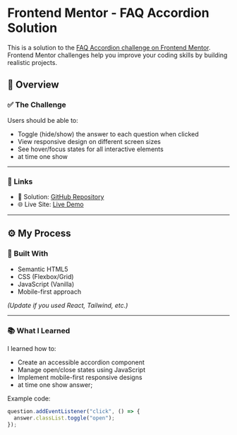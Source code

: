 # Frontend Mentor - FAQ Accordion Solution

This is a solution to the [FAQ Accordion challenge on Frontend Mentor](https://www.frontendmentor.io/challenges/faq-accordion-wyfFdeBwBz). Frontend Mentor challenges help you improve your coding skills by building realistic projects.


## 📌 Overview

### ✅ The Challenge

Users should be able to:

- Toggle (hide/show) the answer to each question when clicked
- View responsive design on different screen sizes
- See hover/focus states for all interactive elements
- at time one show

---

### 🔗 Links

- 🔧 Solution: [GitHub Repository](https://github.com/vikashyadav22313-cell/faq-accordion)
- 🌐 Live Site: [Live Demo](https://faqaccordion7.netlify.app/)

---

## ⚙️ My Process

### 🔨 Built With

- Semantic HTML5
- CSS (Flexbox/Grid)
- JavaScript (Vanilla)
- Mobile-first approach

_(Update if you used React, Tailwind, etc.)_

---

### 📚 What I Learned

I learned how to:

- Create an accessible accordion component
- Manage open/close states using JavaScript
- Implement mobile-first responsive designs
- at time one show answer;

Example code:

```js
question.addEventListener("click", () => {
  answer.classList.toggle("open");
});
```
